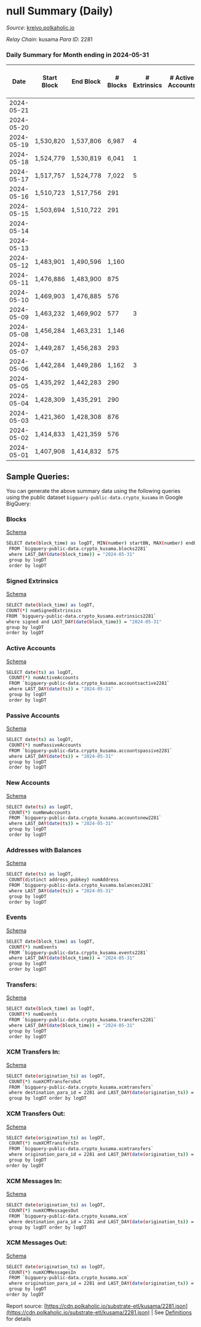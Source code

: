 # null Summary (Daily)

_Source_: [kreivo.polkaholic.io](https://kreivo.polkaholic.io)

*Relay Chain*: kusama
*Para ID*: 2281



### Daily Summary for Month ending in 2024-05-31


| Date    | Start Block | End Block | # Blocks | # Extrinsics | # Active Accounts | # Passive Accounts | # New Accounts | # Addresses | # Events  | # Transfers ($USD) | # XCM Transfers In ($USD) | # XCM Transfers Out ($USD) | # XCM In | # XCM Out | Issues |
|---------|-------------|-----------|----------|--------------|-------------------|--------------------|----------------|-------------|-----------|--------------------|---------------------------|----------------------------|----------|-----------|--------|
| 2024-05-21 |  |  |  |  |  |  |  |  |  |   |   |   |  |  |  |
| 2024-05-20 |  |  |  |  |  |  |  | 27 |  |   |   |   |  |  |  |
| 2024-05-19 | 1,530,820 | 1,537,806 | 6,987 | 4 |  |  |  | 26 | 14,010 |   |   |   |  |  |  |
| 2024-05-18 | 1,524,779 | 1,530,819 | 6,041 | 1 |  |  |  | 26 | 12,099 | 1  |   |   |  |  |  |
| 2024-05-17 | 1,517,757 | 1,524,778 | 7,022 | 5 |  |  |  | 26 | 14,521 | 1  |   |   |  |  |  |
| 2024-05-16 | 1,510,723 | 1,517,756 | 291 |  |  |  |  |  | 582 |   |   |   |  |  |  |
| 2024-05-15 | 1,503,694 | 1,510,722 | 291 |  |  |  |  | 26 | 582 |   |   |   |  |  |  |
| 2024-05-14 |  |  |  |  |  |  |  |  |  |   |   |   |  |  |  |
| 2024-05-13 |  |  |  |  |  |  |  | 26 |  |   |   |   |  |  |  |
| 2024-05-12 | 1,483,901 | 1,490,596 | 1,160 |  |  |  |  | 24 | 2,320 |   |   |   |  |  |  |
| 2024-05-11 | 1,476,886 | 1,483,900 | 875 |  |  |  |  | 24 | 1,752 |   |   |   |  |  |  |
| 2024-05-10 | 1,469,903 | 1,476,885 | 576 |  |  |  |  | 26 | 1,152 |   |   |   |  |  |  |
| 2024-05-09 | 1,463,232 | 1,469,902 | 577 | 3 |  |  |  |  | 1,194 | 1  |   |   |  |  |  |
| 2024-05-08 | 1,456,284 | 1,463,231 | 1,146 |  |  |  |  | 25 | 2,292 |   |   |   |  |  |  |
| 2024-05-07 | 1,449,287 | 1,456,283 | 293 |  |  |  |  |  | 586 |   |   |   |  |  |  |
| 2024-05-06 | 1,442,284 | 1,449,286 | 1,162 | 3 |  |  |  |  | 2,358 | 1  |   |   |  |  |  |
| 2024-05-05 | 1,435,292 | 1,442,283 | 290 |  |  |  |  |  | 580 |   |   |   |  |  |  |
| 2024-05-04 | 1,428,309 | 1,435,291 | 290 |  |  |  |  |  | 580 |   |   |   |  |  |  |
| 2024-05-03 | 1,421,360 | 1,428,308 | 876 |  |  |  |  |  | 1,753 |   |   |   |  |  |  |
| 2024-05-02 | 1,414,833 | 1,421,359 | 576 |  |  |  |  | 22 | 1,152 |   |   |   |  |  |  |
| 2024-05-01 | 1,407,908 | 1,414,832 | 575 |  |  |  |  | 22 | 1,150 |   |   |   |  |  |  |

## Sample Queries:
You can generate the above summary data using the following queries using the public dataset `bigquery-public-data.crypto_kusama` in Google BigQuery:


### Blocks 

[Schema](https://github.com/colorfulnotion/substrate-etl/blob/main/schema/blocks.json)

```bash
SELECT date(block_time) as logDT, MIN(number) startBN, MAX(number) endBN, COUNT(*) numBlocks 
 FROM `bigquery-public-data.crypto_kusama.blocks2281`  
 where LAST_DAY(date(block_time)) = "2024-05-31" 
 group by logDT 
 order by logDT
```

### Signed Extrinsics 

[Schema](https://github.com/colorfulnotion/substrate-etl/blob/main/schema/extrinsics.json)

```bash
SELECT date(block_time) as logDT, 
COUNT(*) numSignedExtrinsics 
FROM `bigquery-public-data.crypto_kusama.extrinsics2281`  
where signed and LAST_DAY(date(block_time)) = "2024-05-31" 
group by logDT 
order by logDT
```

### Active Accounts 

[Schema](https://github.com/colorfulnotion/substrate-etl/blob/main/schema/accountsactive.json)

```bash
SELECT date(ts) as logDT, 
 COUNT(*) numActiveAccounts 
 FROM `bigquery-public-data.crypto_kusama.accountsactive2281` 
 where LAST_DAY(date(ts)) = "2024-05-31" 
 group by logDT 
 order by logDT
```

### Passive Accounts 

[Schema](https://github.com/colorfulnotion/substrate-etl/blob/main/schema/accountspassive.json)

```bash
SELECT date(ts) as logDT, 
 COUNT(*) numPassiveAccounts 
 FROM `bigquery-public-data.crypto_kusama.accountspassive2281` 
 where LAST_DAY(date(ts)) = "2024-05-31" 
 group by logDT 
 order by logDT
```

### New Accounts 

[Schema](https://github.com/colorfulnotion/substrate-etl/blob/main/schema/accountsnew.json)

```bash
SELECT date(ts) as logDT, 
 COUNT(*) numNewAccounts 
 FROM `bigquery-public-data.crypto_kusama.accountsnew2281` 
 where LAST_DAY(date(ts)) = "2024-05-31" 
 group by logDT
 order by logDT
```

### Addresses with Balances 

[Schema](https://github.com/colorfulnotion/substrate-etl/blob/main/schema/balances.json)

```bash
SELECT date(ts) as logDT,
 COUNT(distinct address_pubkey) numAddress 
 FROM `bigquery-public-data.crypto_kusama.balances2281` 
 where LAST_DAY(date(ts)) = "2024-05-31" 
 group by logDT 
 order by logDT
```

### Events 

[Schema](https://github.com/colorfulnotion/substrate-etl/blob/main/schema/events.json)

```bash
SELECT date(block_time) as logDT, 
 COUNT(*) numEvents 
 FROM `bigquery-public-data.crypto_kusama.events2281` 
 where LAST_DAY(date(block_time)) = "2024-05-31" 
 group by logDT 
 order by logDT
```

### Transfers:

[Schema](https://github.com/colorfulnotion/substrate-etl/blob/main/schema/transfers.json)

```bash
SELECT date(block_time) as logDT, 
 COUNT(*) numEvents 
 FROM `bigquery-public-data.crypto_kusama.transfers2281` 
 where LAST_DAY(date(block_time)) = "2024-05-31" 
 group by logDT 
 order by logDT
```

### XCM Transfers In: 

[Schema](https://github.com/colorfulnotion/substrate-etl/blob/main/schema/xcmtransfers.json)

```bash
SELECT date(origination_ts) as logDT, 
 COUNT(*) numXCMTransfersOut 
 FROM `bigquery-public-data.crypto_kusama.xcmtransfers` 
 where destination_para_id = 2281 and LAST_DAY(date(origination_ts)) = "2024-05-31" 
 group by logDT order by logDT
```

### XCM Transfers Out: 

[Schema](https://github.com/colorfulnotion/substrate-etl/blob/main/schema/xcmtransfers.json)

```bash
SELECT date(origination_ts) as logDT, 
 COUNT(*) numXCMTransfersIn 
 FROM `bigquery-public-data.crypto_kusama.xcmtransfers` 
 where origination_para_id = 2281 and LAST_DAY(date(origination_ts)) = "2024-05-31" 
 group by logDT 
order by logDT
```

### XCM Messages In: 

[Schema](https://github.com/colorfulnotion/substrate-etl/blob/main/schema/xcm.json)

```bash
SELECT date(origination_ts) as logDT, 
 COUNT(*) numXCMMessagesOut 
 FROM `bigquery-public-data.crypto_kusama.xcm` 
 where destination_para_id = 2281 and LAST_DAY(date(origination_ts)) = "2024-05-31" 
 group by logDT order by logDT
```

### XCM Messages Out: 

[Schema](https://github.com/colorfulnotion/substrate-etl/blob/main/schema/xcm.json)

```bash
SELECT date(origination_ts) as logDT, 
 COUNT(*) numXCMMessagesIn 
 FROM `bigquery-public-data.crypto_kusama.xcm` 
 where origination_para_id = 2281 and LAST_DAY(date(origination_ts)) = "2024-05-31" 
 group by logDT 
order by logDT
```


Report source: [https://cdn.polkaholic.io/substrate-etl/kusama/2281.json](https://cdn.polkaholic.io/substrate-etl/kusama/2281.json) | See [Definitions](/DEFINITIONS.md) for details
